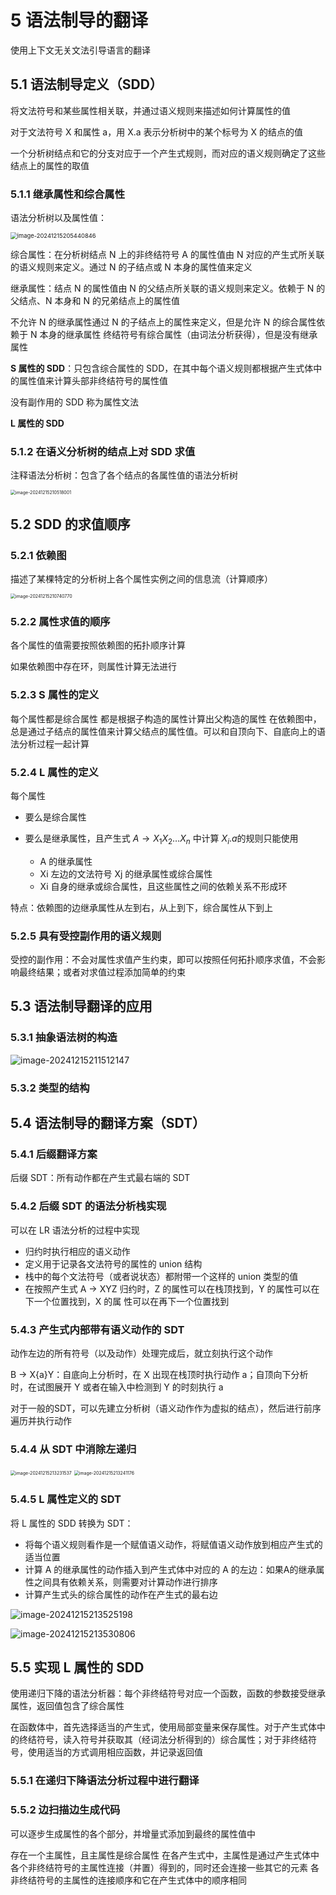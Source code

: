 # 5 语法制导的翻译

使用上下文无关文法引导语言的翻译

## 5.1 语法制导定义（SDD）

将文法符号和某些属性相关联，并通过语义规则来描述如何计算属性的值

对于文法符号 X 和属性 a，用 X.a 表示分析树中的某个标号为 X 的结点的值

一个分析树结点和它的分支对应于一个产生式规则，而对应的语义规则确定了这些结点上的属性的取值

### 5.1.1 继承属性和综合属性

语法分析树以及属性值：

<img src="5语法制导的翻译.assets/image-20241215205440846.png" alt="image-20241215205440846" style="zoom:67%;" />

综合属性：在分析树结点 N 上的非终结符号 A 的属性值由 N 对应的产生式所关联的语义规则来定义。通过 N 的子结点或 N 本身的属性值来定义

继承属性：结点 N 的属性值由 N 的父结点所关联的语义规则来定义。依赖于 N 的父结点、N 本身和 N 的兄弟结点上的属性值

不允许 N 的继承属性通过 N 的子结点上的属性来定义，但是允许 N 的综合属性依赖于 N 本身的继承属性
终结符号有综合属性（由词法分析获得），但是没有继承属性

**S 属性的 SDD**：只包含综合属性的 SDD，在其中每个语义规则都根据产生式体中的属性值来计算头部非终结符号的属性值

没有副作用的 SDD 称为属性文法

**L 属性的 SDD**



### 5.1.2 在语义分析树的结点上对 SDD 求值

注释语法分析树：包含了各个结点的各属性值的语法分析树

<img src="5语法制导的翻译.assets/image-20241215210518001.png" alt="image-20241215210518001" style="zoom: 50%;" />



## 5.2 SDD 的求值顺序

### 5.2.1 依赖图

描述了某棵特定的分析树上各个属性实例之间的信息流（计算顺序）

<img src="5语法制导的翻译.assets/image-20241215210740770.png" alt="image-20241215210740770" style="zoom:50%;" />

### 5.2.2 属性求值的顺序

各个属性的值需要按照依赖图的拓扑顺序计算

如果依赖图中存在环，则属性计算无法进行

### 5.2.3 S 属性的定义

每个属性都是综合属性
都是根据子构造的属性计算出父构造的属性
在依赖图中，总是通过子结点的属性值来计算父结点的属性值。可以和自顶向下、自底向上的语法分析过程一起计算

### 5.2.4 L 属性的定义

每个属性

- 要么是综合属性

- 要么是继承属性，且产生式 $A → X_1 X_2…X_n$ 中计算 $X_i.a$​ 的规则只能使用
  - A 的继承属性
  - Xi 左边的文法符号 Xj 的继承属性或综合属性
  - Xi 自身的继承或综合属性，且这些属性之间的依赖关系不形成环

特点：依赖图的边继承属性从左到右，从上到下，综合属性从下到上

### 5.2.5 具有受控副作用的语义规则

受控的副作用：不会对属性求值产生约束，即可以按照任何拓扑顺序求值，不会影响最终结果；或者对求值过程添加简单的约束



## 5.3 语法制导翻译的应用

### 5.3.1 抽象语法树的构造

![image-20241215211512147](5语法制导的翻译.assets/image-20241215211512147.png)



### 5.3.2 类型的结构



## 5.4 语法制导的翻译方案（SDT）

### 5.4.1 后缀翻译方案

后缀 SDT：所有动作都在产生式最右端的 SDT

### 5.4.2 后缀 SDT 的语法分析栈实现

可以在 LR 语法分析的过程中实现

- 归约时执行相应的语义动作
- 定义用于记录各文法符号的属性的 union 结构
- 栈中的每个文法符号（或者说状态）都附带一个这样的 union 类型的值
- 在按照产生式 A → XYZ 归约时，Z 的属性可以在栈顶找到，Y 的属性可以在下一个位置找到，X 的属
  性可以在再下一个位置找到

### 5.4.3 产生式内部带有语义动作的 SDT

动作左边的所有符号（以及动作）处理完成后，就立刻执行这个动作

B → X{a}Y：自底向上分析时，在 X 出现在栈顶时执行动作 a；自顶向下分析时，在试图展开 Y 或者在输入中检测到 Y 的时刻执行 a

对于一般的SDT，可以先建立分析树（语义动作作为虚拟的结点），然后进行前序遍历并执行动作

### 5.4.4 从 SDT 中消除左递归

<img src="5语法制导的翻译.assets/image-20241215213231537.png" alt="image-20241215213231537" style="zoom: 50%;" />

<img src="5语法制导的翻译.assets/image-20241215213241176.png" alt="image-20241215213241176" style="zoom: 50%;" />

### 5.4.5 L 属性定义的 SDT

将 L 属性的 SDD 转换为 SDT：

- 将每个语义规则看作是一个赋值语义动作，将赋值语义动作放到相应产生式的适当位置
- 计算 A 的继承属性的动作插入到产生式体中对应的 A 的左边：如果A的继承属性之间具有依赖关系，则需要对计算动作进行排序
- 计算产生式头的综合属性的动作在产生式的最右边

![image-20241215213525198](5语法制导的翻译.assets/image-20241215213525198.png)

![image-20241215213530806](5语法制导的翻译.assets/image-20241215213530806.png)



## 5.5 实现 L 属性的 SDD

使用递归下降的语法分析器：每个非终结符号对应一个函数，函数的参数接受继承属性，返回值包含了综合属性

在函数体中，首先选择适当的产生式，使用局部变量来保存属性。对于产生式体中的终结符号，读入符号并获取其（经词法分析得到的）综合属性；对于非终结符号，使用适当的方式调用相应函数，并记录返回值

### 5.5.1 在递归下降语法分析过程中进行翻译



### 5.5.2 边扫描边生成代码

可以逐步生成属性的各个部分，并增量式添加到最终的属性值中

存在一个主属性，且主属性是综合属性
在各产生式中，主属性是通过产生式体中各个非终结符号的主属性连接（并置）得到的，同时还会连接一些其它的元素
各非终结符号的主属性的连接顺序和它在产生式体中的顺序相同